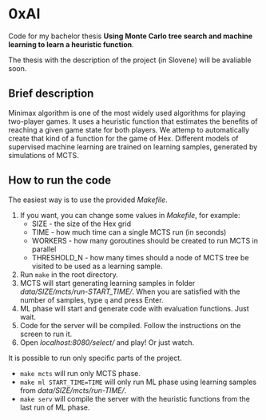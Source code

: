 # 0xAI

Code for my bachelor thesis **Using Monte Carlo tree search and machine learning to learn a heuristic function**.

The thesis with the description of the project (in Slovene) will be avaliable soon.

## Brief description
Minimax algorithm is one of the most widely used algorithms for playing two-player games. It uses a heuristic function that estimates the benefits of reaching a given game state for both players. We attemp to automatically create that kind of a function for the game of Hex. Different models of supervised machine learning are trained on learning samples, generated by simulations of MCTS.

## How to run the code

The easiest way is to use the provided *Makefile*.

1. If you want, you can change some values in *Makefile*, for example:
    * SIZE - the size of the Hex grid
    * TIME - how much time can a single MCTS run (in seconds)
    * WORKERS - how many goroutines should be created to run MCTS in parallel
    * THRESHOLD_N - how many times should a node of MCTS tree be visited to be used as a learning sample.
1. Run `make` in the root directory.
1. MCTS will start generating learning samples in folder *data/SIZE/mcts/run-START_TIME/*. When you are satisfied with the number of samples, type `q` and press Enter.
1. ML phase will start and generate code with evaluation functions. Just wait.
1. Code for the server will be compiled. Follow the instructions on the screen to run it.
1. Open *localhost:8080/select/* and play! Or just watch.


It is possible to run only specific parts of the project.

* `make mcts` will run only MCTS phase.
* `make ml START_TIME=TIME` will only run ML phase using learning samples from *data/SIZE/mcts/run-TIME/*.
* `make serv` will compile the server with the heuristic functions from the last run of ML phase.
